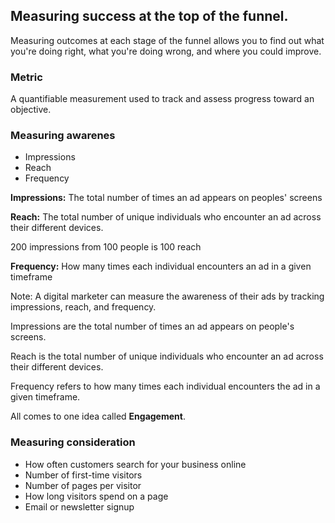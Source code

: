 ## Measuring success at the top of the funnel.

Measuring outcomes at each stage of the funnel allows you to find out what you're doing right, what you're doing wrong, and where you could improve.


### Metric
A quantifiable measurement used to track and assess progress toward an objective.

### Measuring awarenes
- Impressions
- Reach
- Frequency

**Impressions:**
The total number of times an ad appears on peoples' screens

**Reach:**
The total number of unique individuals who encounter an ad across their different devices.

200 impressions from 100 people is 100 reach

**Frequency:**
How many times each individual encounters an ad in a given timeframe


Note:
A digital marketer can measure the awareness of their ads by tracking impressions, reach, and frequency. 

Impressions are the total number of times an ad appears on people's screens.

Reach is the total number of unique individuals who encounter an ad across their different devices.

Frequency refers to how many times each individual encounters the ad in a given timeframe.

All comes to one idea called **Engagement**.

### Measuring consideration
- How often customers search for your business online
- Number of first-time visitors
- Number of pages per visitor
- How long visitors spend on a page
- Email or newsletter signup